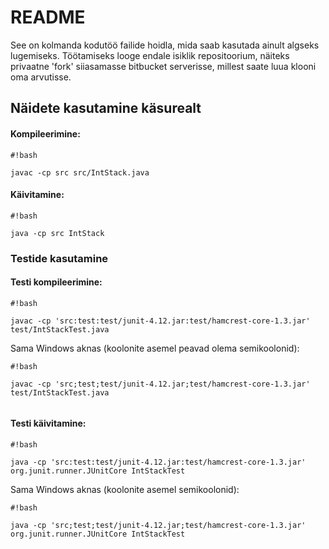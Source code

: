 # README #

See on kolmanda kodutöö failide hoidla, mida saab kasutada ainult algseks lugemiseks.
Töötamiseks looge endale isiklik repositoorium, näiteks privaatne 'fork' siiasamasse bitbucket serverisse, millest saate luua klooni oma arvutisse.

## Näidete kasutamine käsurealt ##
#### Kompileerimine: ####

```
#!bash

javac -cp src src/IntStack.java
```

#### Käivitamine: ####

```
#!bash

java -cp src IntStack
```


### Testide kasutamine ###
#### Testi kompileerimine: ####

```
#!bash

javac -cp 'src:test:test/junit-4.12.jar:test/hamcrest-core-1.3.jar' test/IntStackTest.java

```
Sama Windows aknas (koolonite asemel peavad olema semikoolonid):

```
#!bash

javac -cp 'src;test;test/junit-4.12.jar;test/hamcrest-core-1.3.jar' test/IntStackTest.java


```

#### Testi käivitamine: ####

```
#!bash

java -cp 'src:test:test/junit-4.12.jar:test/hamcrest-core-1.3.jar' org.junit.runner.JUnitCore IntStackTest
```

Sama Windows aknas (koolonite asemel semikoolonid):

```
#!bash

java -cp 'src;test;test/junit-4.12.jar;test/hamcrest-core-1.3.jar' org.junit.runner.JUnitCore IntStackTest
```
